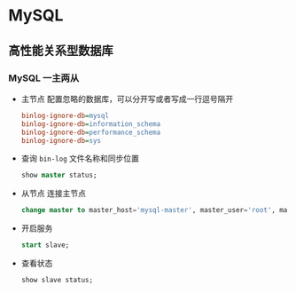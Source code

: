 # MySQL

## 高性能关系型数据库

### MySQL 一主两从

- 主节点
  配置忽略的数据库，可以分开写或者写成一行逗号隔开

  ```ini
  binlog-ignore-db=mysql
  binlog-ignore-db=information_schema
  binlog-ignore-db=performance_schema
  binlog-ignore-db=sys
  ```

- 查询 `bin-log` 文件名称和同步位置

  ```sql
  show master status;
  ```

- 从节点
  连接主节点

  ```sql
  change master to master_host='mysql-master', master_user='root', master_password='toor', master_log_file='mysql-bin.000000', master_log_pos=0;
  ```

- 开启服务

  ```sql
  start slave;
  ```

- 查看状态

  ```sql
  show slave status;
  ```
